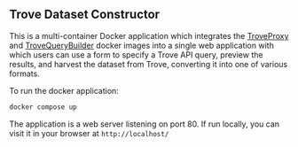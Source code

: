 ## Trove Dataset Constructor

This is a multi-container Docker application which integrates the [TroveProxy](https://github.com/Conal-Tuohy/TroveProxy) and [TroveQueryBuilder](https://github.com/Conal-Tuohy/TroveQueryBuilder) docker images into a single web application
with which users can use a form to specify a Trove API query, preview the results, and harvest the dataset from Trove, converting it into one of various formats. 

To run the docker application:

```bash
docker compose up
```

The application is a web server listening on port 80. If run locally, you can visit it in your browser at `http://localhost/`